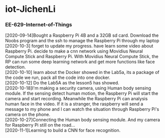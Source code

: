 # iot-JichenLi
### EE-629-Internet-of-Things
[2020-09-14]Bought a Raspberry Pi 4B and a 32GB sd card. Download the Noobs program and the ssh to manage the Raspberry Pi through my laptop\
[2020-10-3] forget to update my progress. have learn some video about Raspberry Pi. decide to make a cnn network using Movidius Neural Compute Stick and Raspberry Pi. With Movidius Neural Compute Stick, the RP can run some deep learning network and get more functions like face detection.\
[2020-10-10] learn about the Docker showed in the Lab5a, its a package of the code we run, pack all the code into one docker.\
[2020-10-12] Do the Lab5A as the lesson5 has showed. \
[2020-10-18]I'm making a security camera, using Human body sensing module. If the sensing detect human motion, the Raspberry Pi will start the camera and start recording. Meanwhile the Raspberry Pi can analysis human face in the video. If it is a stranger, the raspberry will send a message to my phone and I can watch the situation through Raspberry Pi's camera on the phone.\
[2020-10-27]Connecting the Human body sensing module. And my camera for Raspberry Pi still on the road...\
[2020-11-1]Learning to build a CNN for face recognition.